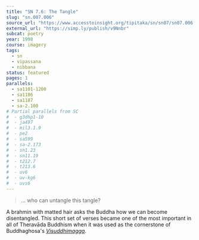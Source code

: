 ```yaml
---
title: "SN 7.6: The Tangle"
slug: "sn.007.006"
source_url: "https://www.accesstoinsight.org/tipitaka/sn/sn07/sn07.006.than.html"
external_url: "https://simp.ly/publish/v9Nnbr"
subcat: poetry
year: 1998
course: imagery
tags:
  - sn
  - vipassana
  - nibbana
status: featured
pages: 1
parallels:
  - sa1101-1200
  - sa1186
  - sa1187
  - sa-2.100
# Partial parallels from SC
#  - g3dhp1-10
#  - ja497
#  - mil3.1.9
#  - pe2
#  - sa599
#  - sa-2.173
#  - sn1.23
#  - sn11.19
#  - t212.7
#  - t213.6
#  - uv6
#  - uv-kg6
#  - uvs6
---
```


> … who can untangle this tangle?

A brahmin with matted hair asks the Buddha how we can become disentangled. This short set of verses became one of the most important in all of Theravāda Buddhism when it was used as the cornerstone of Buddhaghosa's [*Visuddhimagga*](/content/canon/vsm_buddhaghosa).

